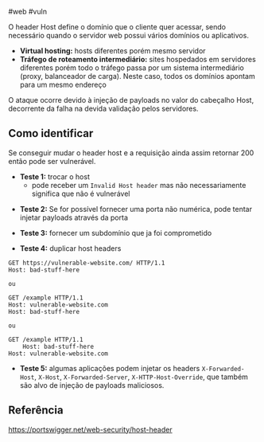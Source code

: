 #web #vuln

O header Host define o domínio que o cliente quer acessar, sendo necessário quando o servidor web possui vários domínios ou aplicativos.

- **Virtual hosting:** hosts diferentes porém mesmo servidor
- **Tráfego de roteamento intermediário:** sites hospedados em servidores diferentes porém todo o tráfego passa por um sistema intermediário (proxy, balanceador de carga). Neste caso, todos os domínios apontam para um mesmo endereço

O ataque ocorre devido à injeção de payloads no valor do cabeçalho Host, decorrente da falha na devida validação pelos servidores.

## Como identificar

Se conseguir mudar o header host e a requisição ainda assim retornar 200 então pode ser vulnerável.

- **Teste 1:** trocar o host
	- pode receber um `Invalid Host header` mas não necessariamente significa que não é vulnerável

* **Teste 2:** Se for possível fornecer uma porta não numérica, pode tentar injetar payloads através da porta

- **Teste 3:** fornecer um subdomínio que ja foi comprometido

- **Teste 4:** duplicar host headers
```
GET https://vulnerable-website.com/ HTTP/1.1 
Host: bad-stuff-here

ou

GET /example HTTP/1.1 
Host: vulnerable-website.com 
Host: bad-stuff-here

ou

GET /example HTTP/1.1 
	Host: bad-stuff-here 
Host: vulnerable-website.com
```

- **Teste 5:** algumas aplicações podem injetar os headers `X-Forwarded-Host`, `X-Host`, `X-Forwarded-Server`, `X-HTTP-Host-Override`,  que também são alvo de injeção de payloads maliciosos.

## Referência
https://portswigger.net/web-security/host-header